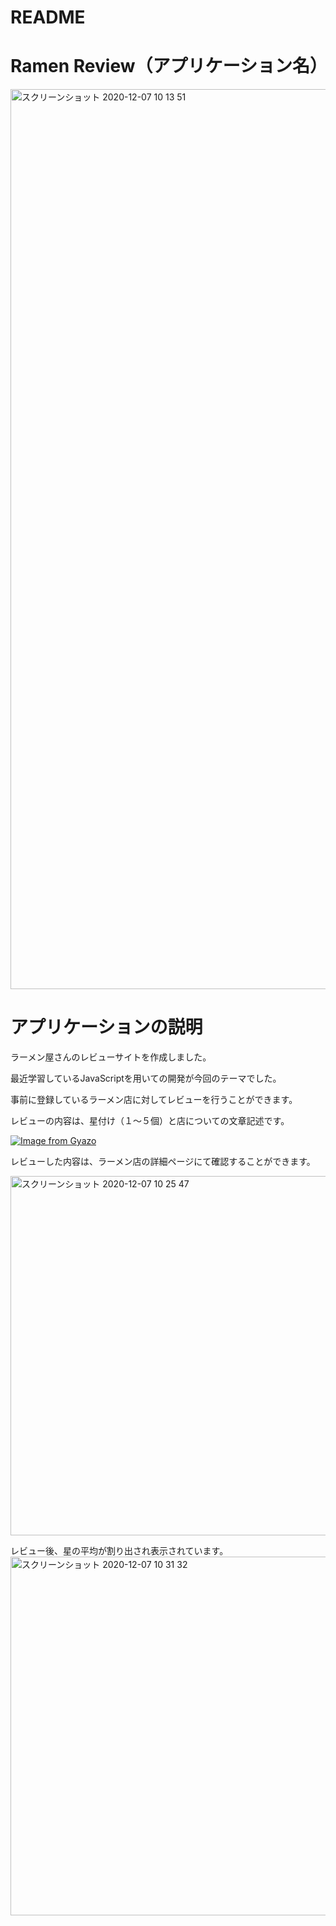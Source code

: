 # README

# Ramen Review（アプリケーション名）
  
<img width="1440" alt="スクリーンショット 2020-12-07 10 13 51" src="https://user-images.githubusercontent.com/70629162/101299273-f2744500-3874-11eb-8e15-b32c01ef4395.png">



# アプリケーションの説明  

ラーメン屋さんのレビューサイトを作成しました。  
  
最近学習しているJavaScriptを用いての開発が今回のテーマでした。  
  
事前に登録しているラーメン店に対してレビューを行うことができます。  

レビューの内容は、星付け（１〜５個）と店についての文章記述です。

[![Image from Gyazo](https://i.gyazo.com/98d1972c8ac4baeb2617ddc3c83627dc.gif)](https://gyazo.com/98d1972c8ac4baeb2617ddc3c83627dc)
  
レビューした内容は、ラーメン店の詳細ページにて確認することができます。

<img width="575" alt="スクリーンショット 2020-12-07 10 25 47" src="https://user-images.githubusercontent.com/70629162/101299749-96aabb80-3876-11eb-9ddb-fe9967cd4b0d.png">
  
レビュー後、星の平均が割り出され表示されています。
　　
<img width="574" alt="スクリーンショット 2020-12-07 10 31 32" src="https://user-images.githubusercontent.com/70629162/101299995-631c6100-3877-11eb-9ed7-59a2e57c6b54.png">

